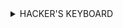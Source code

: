 <details>
  <summary>HACKER'S KEYBOARD</summary>

[HACKER'S KEYBOARD](https://github.com/EKI-INDRADI/eki-latihan-vscode-database-client-nodejs-git-on-android/raw/master/EKI_BEST_CONFIG_HACKER_KEYBOARD.md)


</details>
